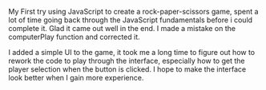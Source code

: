 My First try using JavaScript to create a rock-paper-scissors game, spent a lot of time going back through the JavaScript fundamentals before i could complete it. Glad it came out well in the end.
I made a mistake on the computerPlay function and corrected it.

I added a simple UI to the game, it took me a long time to figure out how to rework the code to play through the interface, especially how to get the player selection when the button is clicked. I hope to make the interface look better when I gain more experience.
